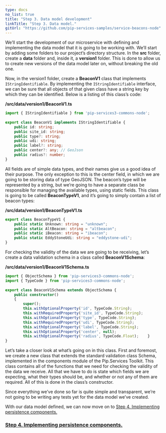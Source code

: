 ```yaml
---
type: docs
no_list: true
title: "Step 3. Data model development"
linkTitle: "Step 3. Data model."
gitUrl: "https://github.com/pip-services-samples/service-beacons-node"
---
```


We’ll start the development of our microservice with defining and implementing the data model that it is going to be working with. We’ll start by adding some folders to our project’s directory structure. In the **src** folder, create a **data** folder and, inside it, a **version1** folder. This is done to allow us to create new versions of the data model later on, without breaking the old one.

Now, in the version1 folder, create a **BeaconV1** class that implements `IStringIdentifiable`. By implementing the `IStringIdentifiable` interface, we can be sure that all objects of that given class have a string key by which they can be identified. Below is a listing of this class’s code:

**/src/data/version1/BeaconV1.ts**

```typescript
import { IStringIdentifiable } from 'pip-services3-commons-node';
‍
export class BeaconV1 implements IStringIdentifiable {
    public id: string;
    public site_id: string;
    public type?: string;
    public udi: string;
    public label?: string;
    public center?: any; // GeoJson
    public radius?: number;
}

```

All fields are of simple data types, and their names give us a good idea of their purpose. The only exception to this is the center field, in which we are going to be storing data of type GeoJSON. The beacon’s type will be represented by a string, but we’re going to have a separate class be responsible for managing the available types, using static fields. This class is going to be called **BeaconTypeV1**, and it’s going to simply contain a list of beacon types:

**/src/data/version1/BeaconTypeV1.ts**

```typescript
export class BeaconTypeV1 {
    public static Unknown: string = "unknown";
    public static AltBeacon: string = "altbeacon";
    public static iBeacon: string = "ibeacon";
    public static EddyStoneUdi: string = "eddystone-udi";
}

```

For checking the validity of the data we are going to be receiving, let’s create a data validation schema in a class called **BeaconV1Schema**: 

**/src/data/version1/BeaconV1Schema.ts**

```typescript
import { ObjectSchema } from 'pip-services3-commons-node';
import { TypeCode } from 'pip-services3-commons-node';
‍
export class BeaconV1Schema extends ObjectSchema { 
    public constructor()
    {
        super();
        this.withOptionalProperty('id', TypeCode.String);
        this.withRequiredProperty('site_id', TypeCode.String);
        this.withOptionalProperty('type', TypeCode.String);
        this.withRequiredProperty('udi', TypeCode.String);
        this.withOptionalProperty('label', TypeCode.String);
        this.withOptionalProperty('center', null);
        this.withOptionalProperty('radius', TypeCode.Float);    }
}

```

Let’s take a closer look at what’s going on in this class. First and foremost, we create a new class that extends the standard validation class Schema, implemented in the components module of the Pip.Services Toolkit. This class contains all of the functions that we need for checking the validity of the data we receive. All that we have to do is state which fields we are expecting, what their types should be, and whether or not any of them are required. All of this is done in the class’s constructor.

Since everything we’ve done so far is quite simple and transparent, we’re not going to be writing any tests yet for the data model we’ve created.

With our data model defined, we can now move on to [Step 4. Implementing persistence components.](../step3)


<span class="hide-title-link">

### [Step 4. Implementing persistence components.](../step3)

</span>
